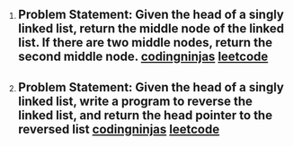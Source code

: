 1. ## Problem Statement: Given the head of a singly linked list, return the middle node of the linked list. If there are two middle nodes, return the second middle node. [codingninjas](https://www.codingninjas.com/studio/problems/middle-of-linked-list_973250?utm_source=striver&utm_medium=website&utm_campaign=a_zcoursetuf) [leetcode](https://leetcode.com/problems/middle-of-the-linked-list/)
2. ## Problem Statement: Given the head of a singly linked list, write a program to reverse the linked list, and return the head pointer to the reversed list [codingninjas](https://www.codingninjas.com/studio/problems/reverse-linked-list_920513) [leetcode](https://leetcode.com/problems/reverse-linked-list/)
